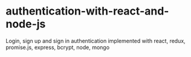 # authentication-with-react-and-node-js
Login, sign up and sign in authentication implemented with react, redux, promise.js, express, bcrypt, node, mongo
